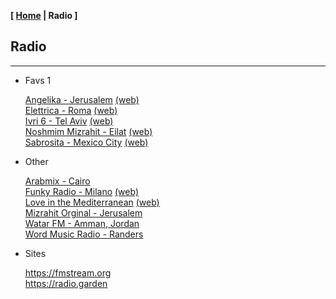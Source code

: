 <link href="../style.css" rel="stylesheet"></link>

**[ [Home](../index.html) | Radio ]**

## Radio

---

* Favs 1

    [Angelika - Jerusalem](https://live.ecast.co.il:8024/stream) [(web)](https://radioangelika.com/)  
    [Elettrica - Roma](https://nr8.newradio.it/proxy/apselett?mp=/stream) [(web)](https://www.radioelettrica.it/)  
    [Ivri 6 - Tel Aviv](https://streaming.radio.co/sa06221901/listen) [(web)](https://ivri6.net/)  
    [Noshmim Mizrahit - Eilat](https://mzr.mediacast.co.il/mzradio) [(web)](https://mizrahit.fm/)  
    [Sabrosita - Mexico City](https://18163.live.streamtheworld.com/XEPHAMAAC.aac) [(web)](https://sabrositadigital.mx/portfolio/talento/)  

* Other

    [Arabmix - Cairo](https://stream.zeno.fm/8vrkggsb1d0uv)  
    [Funky Radio - Milano](https://funkyradio.streamingmedia.it/audio.aac) [(web)](https://funky.radio/)  
    [Love in the Mediterranean](https://liveradio.co.il:9070/;) [(web)](https://love-bayamhatichon.co.il/)  
    [Mizrahit Orginal - Jerusalem](https://sweb.co.il:8000/;)  
    [Watar FM - Amman, Jordan](https://securestreams2.autopo.st:1243/live)  
    [Word Music Radio - Randers](https://radioserver.dk/wmr)  

* Sites

    https://fmstream.org  
    https://radio.garden  

<br/>

